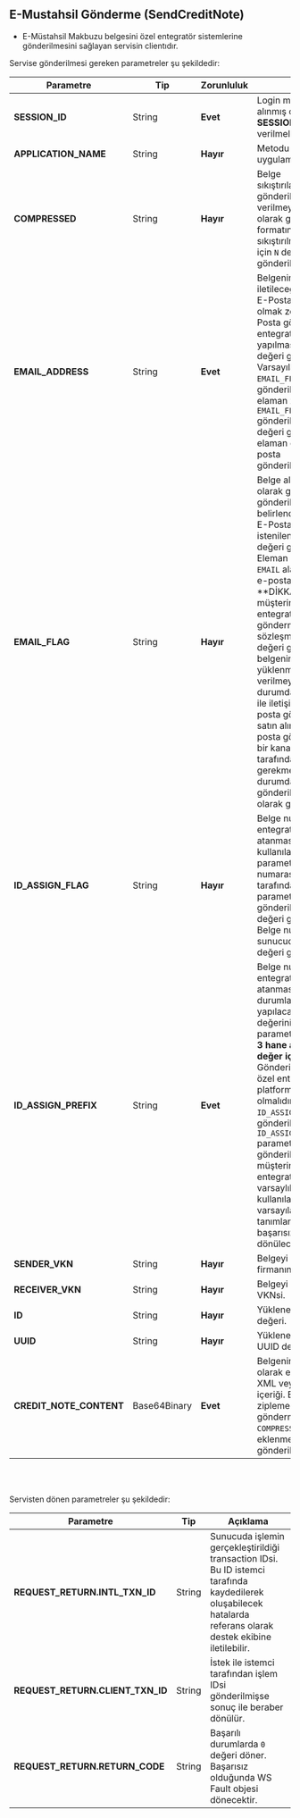 ## E-Mustahsil Gönderme (SendCreditNote)
* E-Müstahsil Makbuzu belgesini özel entegratör sistemlerine gönderilmesini sağlayan servisin clientıdır.

Servise gönderilmesi gereken parametreler şu şekildedir:

Parametre | Tip         | Zorunluluk  | Açıklama
--------- | ----------- | ----------- | -----------
**SESSION_ID** | String | **Evet** | Login metodundan alınmış olan aktif **SESSION_ID** değeri verilmelidir.
**APPLICATION_NAME** | String | **Hayır** | Metodu kullanan uygulamanın adı verilir.
**COMPRESSED** | String | **Hayır** | Belge sıkıştırılarak/ziplenerek gönderiliyorsa değer verilmeyebilir veya `Y` olarak gönderilebilir. XML formatında sıkıştırılmadan yüklemek için `N` değeri gönderilmelidir.
**EMAIL_ADDRESS** | String | **Evet** | Belgenin e-posta olarak iletileceği e-posta adresi. E-Posta formatında olmak zorundadır. E-Posta gönderimini özel entegratör sisteminden yapılması isteniyorsa `Y` değeri gönderilmelidir. Varsayılan değer `N` dir. `EMAIL_FLAG` alanı `Y` gönderildiği zaman bu elaman zorunludur. `EMAIL_FLAG` gönderilmemiş veya `N` değeri gönderilmişse bu elaman dolu olsa dahi e-posta gönderilmeyecektir.
**EMAIL_FLAG** | String | **Hayır** | Belge alıcısına e-posta olarak gönderilip gönderilmeyeceğinin belirlendiği parametredir. E-Posta göndermek istenilen durumda `Y` değeri gönderilmelidir. Eleman gönderilmezse `EMAIL` alanı dolu olsa dahi e-posta gönderilmez. **DİKKAT: Eğer müşterinin özel entegratör ile e-posta gönderme hizmeti sözleşmesi yoksa ve `Y` değeri gönderilirse belgenin sisteme yüklenmesine izin verilmeyecektir. Bu durumda özel entegratör ile iletişime geçerek e-posta gönderim hizmeti satın alınmalı veya  e-posta gönderiminin farklı bir kanaldan müşteri tarafından yapılması gerekmektedir. Bu durumda bu parametre gönderilmemeli veya `N` olarak gönderilmelidir. **
**ID_ASSIGN_FLAG** | String | **Hayır** | Belge numarasının özel entegratör ortamından atanmasını sağlamak için kullanılacak parametredir. Eğer belge numarası istemci tarafında atanmışsa parametre gönderilmemeli veya `N` değeri gönderilmelidir. Belge numarasını sunucuda atamak için `Y` değeri gönderilmelidir.
**ID_ASSIGN_PREFIX** | String | **Evet** | Belge numarasının özel entegratör ortamından atanmasını talep edildiği durumlarda atama yapılacak seri ön eki değerinin belirlendiği parametredir. **Seri ön eki 3 hane alfanumerik değer içerebilir.** Gönderilen seri ön eki özel entegratör platformunda tanımlı olmalıdır. Eğer `ID_ASSIGN_FLAG=Y` olarak gönderilmiş ama `ID_ASSIGN_PREFIX` parametresi gönderilmemişse, müşterinin özel entegratörde tanımlı varsaylılan serisi kullanılacaktır. Eğer varsayılan seri tanımlanmamışsa işlem başarısız olacak ve hata dönülecektir.
**SENDER_VKN** | String | **Hayır** | Belgeyi gönderen firmanın VKNsi.
**RECEIVER_VKN** | String | **Hayır** | Belgeyi alan firmanın VKNsi.
**ID** | String | **Hayır** | Yüklenecek taslağın ID değeri.
**UUID** | String | **Hayır** | Yüklenecek taslağın UUID değeri.
**CREDIT_NOTE_CONTENT** | Base64Binary | **Evet** | Belgenin Base64Binary olarak encode edilmiş XML veya Ziplenmiş içeriği. Eğer belgeyi ziplemeden/sıkıştırmadan göndermek istiyorsanız `COMPRESSED` elemanı eklenmeli ve `N` değeri gönderilmelidir.
<br><br>

Servisten dönen parametreler şu şekildedir:

Parametre | Tip        | Açıklama
--------- | ----------- | -----------
**REQUEST_RETURN.INTL_TXN_ID** | String | Sunucuda işlemin gerçekleştirildiği transaction IDsi. Bu ID istemci tarafında kaydedilerek oluşabilecek hatalarda referans olarak destek ekibine iletilebilir.
**REQUEST_RETURN.CLIENT_TXN_ID** | String | İstek ile istemci tarafından işlem IDsi gönderilmişse sonuç ile beraber dönülür.
**REQUEST_RETURN.RETURN_CODE** | String | Başarılı durumlarda `0` değeri döner. Başarısız olduğunda WS Fault objesi dönecektir.